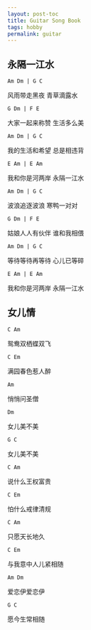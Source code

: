 ```yaml
---
layout: post-toc
title: Guitar Song Book
tags: hobby
permalink: guitar
---
```


## 永隔一江水
`Am Dm | G C`

风雨带走黑夜 青草滴露水

`G Dm | F E`

大家一起来称赞 生活多么美

`Am Dm | G C`

我的生活和希望 总是相违背

`E Am | E Am`

我和你是河两岸 永隔一江水

`Am Dm | G C`

波浪追逐波浪 寒鸭一对对

`G Dm | F E`

姑娘人人有伙伴 谁和我相偎

`Am Dm | G C`

等待等待再等待 心儿已等碎

`E Am | E Am`

我和你是河两岸 永隔一江水

## 女儿情

`C Am`

鸳鸯双栖蝶双飞

`C Em`

满园春色惹人醉

`Am`

悄悄问圣僧

`Dm`

女儿美不美

`G C`

女儿美不美

`C Am`

说什么王权富贵

`C Em`

怕什么戒律清规

`C Am`

只愿天长地久

`C Em`

与我意中人儿紧相随

`Am Dm`

爱恋伊爱恋伊

`G C`

愿今生常相随

